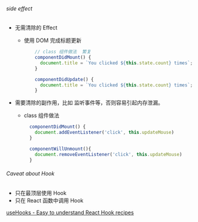 ###### side effect

- 无需清除的 Effect

  - 使用 DOM 完成标题更新

    ```javascript
        // class 组件做法  繁复
        componentDidMount() {
          document.title = `You clicked ${this.state.count} times`;
        }

        componentDidUpdate() {
          document.title = `You clicked ${this.state.count} times`;
        }
    ```

- 需要清除的副作用，比如 监听事件等，否则容易引起内存泄漏。

  - class 组件做法

    ```jsx
      componentDidMount() {
        document.addEventListener('click', this.updateMouse)
      }

      componentWillUnmount(){
        document.removeEventListener('click', this.updateMouse)
      }

    ```

###### Caveat about Hook

- 只在最顶层使用 Hook
- 只在 React 函数中调用 Hook

[useHooks - Easy to understand React Hook recipes](https://usehooks.com/)
